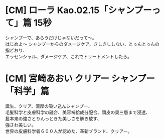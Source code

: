 # [CM] ローラ Kao.02.15「シャンプーって」篇 15秒
シャンプーで、あらうだけじゃないだって～。  
はじめよ〜
シャンプーからのダメージケア、きしきししない、とぅんとぅんの指どおり.   
エッセンシャル、ダメージケア、これでトリートメントしたら。


# [CM] 宮崎あおい クリアー シャンプー 「科学」篇
誕生、クリア、濃厚の吸い込んシャンプー、  
毛髪科学と皮膚科学の融合、美容補給成分配合、頭皮の奥三層まで浸透、  
髪本来の強さとりんっときた美しさを解き放す、  
強さわ美しい。    
世界の皮膚科学者６００人が認めた、革新ブランド、クリアー。  
